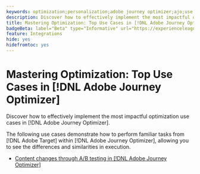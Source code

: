 ```yaml
---
keywords: optimization;personalization;adobe journey optimizer;ajo;use cases;scenarios
description: Discover how to effectively implement the most impactful optimization use cases in [!DNL Adobe Journey Optimizer].
title: Mastering Optimization: Top Use Cases in [!DNL Adobe Journey Optimizer]
badgeBeta: label="Beta" type="Informative" url="https://experienceleague.adobe.com/docs/target/using/introduction/intro.html#beta newtab=true" tooltip="What are Beta features in [!DNL Adobe Target]."
feature: Integrations
hide: yes
hidefromtoc: yes
---
```

# Mastering Optimization: Top Use Cases in [!DNL Adobe Journey Optimizer]

Discover how to effectively implement the most impactful optimization use cases in [!DNL Adobe Journey Optimizer].

The following use cases demonstrate how to perform familiar tasks from [!DNL Adobe Target] within [!DNL Adobe Journey Optimizer], allowing you to see the differences and similarities in execution.

* [Content changes through A/B testing in [!DNL Adobe Journey Optimizer]](/help/main/c-integrating-target-with-mac/ajo/content-change-using-ajo.md)